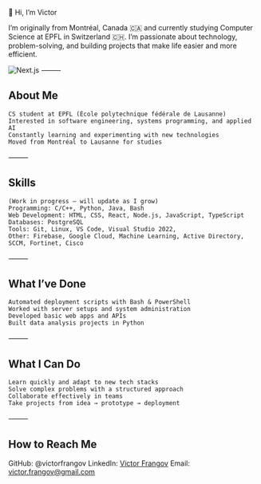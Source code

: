 👋 Hi, I’m Victor

I’m originally from Montréal, Canada 🇨🇦 and currently studying Computer Science at EPFL in Switzerland 🇨🇭.
I’m passionate about technology, problem-solving, and building projects that make life easier and more efficient.

<img alt="Next.js" src="https://img.shields.io/badge/-Next.js-000000?style=flat-square&logo=next.js&logoColor=white" />
⸻

## About Me
	CS student at EPFL (École polytechnique fédérale de Lausanne)
	Interested in software engineering, systems programming, and applied AI
	Constantly learning and experimenting with new technologies
	Moved from Montréal to Lausanne for studies

⸻

## Skills

    (Work in progress – will update as I grow)
	Programming: C/C++, Python, Java, Bash
	Web Development: HTML, CSS, React, Node.js, JavaScript, TypeScript
	Databases: PostgreSQL
	Tools: Git, Linux, VS Code, Visual Studio 2022,
	Other: Firebase, Google Cloud, Machine Learning, Active Directory, SCCM, Fortinet, Cisco

⸻

## What I’ve Done
	Automated deployment scripts with Bash & PowerShell
	Worked with server setups and system administration
	Developed basic web apps and APIs
	Built data analysis projects in Python

⸻

## What I Can Do
	Learn quickly and adapt to new tech stacks
	Solve complex problems with a structured approach
	Collaborate effectively in teams
	Take projects from idea → prototype → deployment

⸻

## How to Reach Me

GitHub: @victorfrangov
LinkedIn: [Victor Frangov](https://www.linkedin.com/in/victor-frangov-4b974a147/)
Email: victor.frangov@gmail.com
